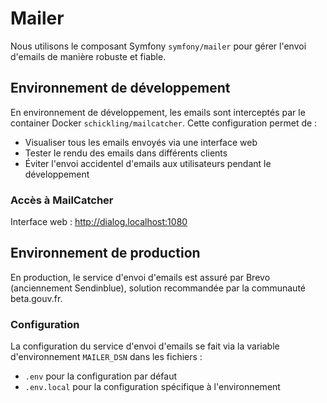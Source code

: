 # Mailer

Nous utilisons le composant Symfony `symfony/mailer` pour gérer l'envoi d'emails de manière robuste et fiable.

## Environnement de développement

En environnement de développement, les emails sont interceptés par le container Docker `schickling/mailcatcher`. Cette configuration permet de :

- Visualiser tous les emails envoyés via une interface web
- Tester le rendu des emails dans différents clients
- Éviter l'envoi accidentel d'emails aux utilisateurs pendant le développement

### Accès à MailCatcher

Interface web : http://dialog.localhost:1080

## Environnement de production

En production, le service d'envoi d'emails est assuré par Brevo (anciennement Sendinblue), solution recommandée par la communauté beta.gouv.fr.

### Configuration

La configuration du service d'envoi d'emails se fait via la variable d'environnement `MAILER_DSN` dans les fichiers :
- `.env` pour la configuration par défaut
- `.env.local` pour la configuration spécifique à l'environnement
